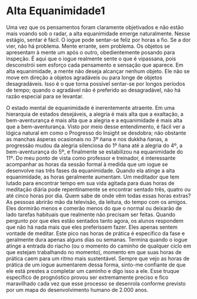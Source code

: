 # Alta Equanimidade1

Uma vez que os pensamentos foram claramente objetivados e não estão mais voando sob o radar, a alta equanimidade emerge naturalmente. Nesse estágio, sentar é fácil. O iogue pode sentar-se feliz por horas a fio. Se a dor vier, não há problema. Mente errante, sem problema. Os objetos se apresentam à mente um após o outro, obedientemente posando para inspeção. É aqui que o iogue realmente sente o que é vipassana, pois desconstrói sem esforço cada pensamento e sensação que aparece. Em alta equanimidade, a mente não deseja alcançar nenhum objeto. Ele não se move em direção a objetos agradáveis ​​ou para longe de objetos desagradáveis. Isso é o que torna possível sentar-se por longos períodos de tempo; quando o agradável não é preferido ao desagradável, não há razão especial para se levantar.

O estado mental de equanimidade é inerentemente atraente. Em uma hierarquia de estados desejáveis, a alegria é mais alta que a exaltação, a bem-aventurança é mais alta que a alegria e a equanimidade é mais alta que a bem-aventurança. Visto por meio desse entendimento, é fácil ver a lógica natural em como o Progresso do Insight se desdobra; não obstante as manchas ásperas ocasionais no 3º ñana e nos dukkha ñanas, a progressão mudou da alegria silenciosa do 1º ñana até a alegria do 4º, a bem-aventurança do 5º, e finalmente se estabilizou na equanimidade do 11º. Do meu ponto de vista como professor e treinador, é interessante acompanhar as horas da sessão formal à medida que um iogue se desenvolve nas três fases da equanimidade. Quando ela atinge a alta equanimidade, as horas geralmente aumentam. Um meditador que tem lutado para encontrar tempo em sua vida agitada para duas horas de meditação diária pode repentinamente se encontrar sentado três, quatro ou até cinco horas por dia. Quem sabe de onde vêm todas essas horas extras? As pessoas abrirão mão da televisão, da leitura, do tempo com os amigos. Eles dormirão menos e comerão menos do que o normal ou deixarão de lado tarefas habituais que realmente não precisam ser feitas. Quando pergunto por que eles estão sentados tanto agora, os alunos respondem que não há nada mais que eles preferissem fazer. Eles apenas sentem vontade de meditar. Este pico nas horas de prática é específico da fase e geralmente dura apenas alguns dias ou semanas. Termina quando o iogue atinge a entrada do riacho (ou o momento do caminho de qualquer ciclo em que estejam trabalhando no momento), momento em que suas horas de prática caem para um ritmo mais sustentável. Sempre que vejo as horas de prática de um iogue aumentarem dessa forma, sinto-me confiante de que ele está prestes a completar um caminho e digo isso a ele. Esse truque específico de prognóstico provou ser extremamente preciso e fico maravilhado cada vez que esse processo se desenrola conforme previsto por um mapa do desenvolvimento humano de 2.000 anos.